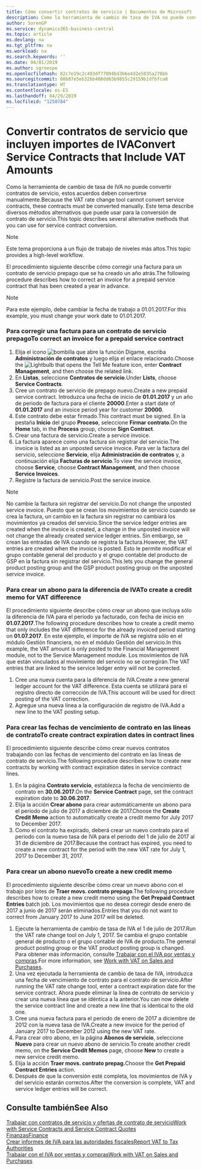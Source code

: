 ```yaml
---
title: Cómo convertir contratos de servicio | Documentos de Microsoft
description: Como la herramienta de cambio de tasa de IVA no puede convertir contratos de servicio, estos acuerdos deben convertirse manualmente. Este tema describe diversos métodos alternativos que puede usar para la conversión de contrato de servicio.
author: SorenGP
ms.service: dynamics365-business-central
ms.topic: article
ms.devlang: na
ms.tgt_pltfrm: na
ms.workload: na
ms.search.keywords: ''
ms.date: 04/01/2019
ms.author: sgroespe
ms.openlocfilehash: 82c7e19c2c493df77094bd3b6e4d2e5835a278bb
ms.sourcegitcommit: 60b87e5eb32bb408dd65b9855c29159b1dfbfca8
ms.translationtype: HT
ms.contentlocale: es-ES
ms.lasthandoff: 04/29/2019
ms.locfileid: "1250784"
---
```

# <a name="convert-service-contracts-that-include-vat-amounts"></a><span data-ttu-id="b24da-104">Convertir contratos de servicio que incluyen importes de IVA</span><span class="sxs-lookup"><span data-stu-id="b24da-104">Convert Service Contracts that Include VAT Amounts</span></span>
<span data-ttu-id="b24da-105">Como la herramienta de cambio de tasa de IVA no puede convertir contratos de servicio, estos acuerdos deben convertirse manualmente.</span><span class="sxs-lookup"><span data-stu-id="b24da-105">Because the VAT rate change tool cannot convert service contracts, these contracts must be converted manually.</span></span> <span data-ttu-id="b24da-106">Este tema describe diversos métodos alternativos que puede usar para la conversión de contrato de servicio.</span><span class="sxs-lookup"><span data-stu-id="b24da-106">This topic describes several alternative methods that you can use for service contract conversion.</span></span>  

> [!NOTE]  
>  <span data-ttu-id="b24da-107">Este tema proporciona a un flujo de trabajo de niveles más altos.</span><span class="sxs-lookup"><span data-stu-id="b24da-107">This topic provides a high-level workflow.</span></span>  

 <span data-ttu-id="b24da-108">El procedimiento siguiente describe cómo corregir una factura para un contrato de servicio prepago que se ha creado un año atrás.</span><span class="sxs-lookup"><span data-stu-id="b24da-108">The following procedure describes how to correct an invoice for a prepaid service contract that has been created a year in advance.</span></span>  

> [!NOTE]  
>  <span data-ttu-id="b24da-109">Para este ejemplo, debe cambiar la fecha de trabajo a 01.01.2017.</span><span class="sxs-lookup"><span data-stu-id="b24da-109">For this example, you must change your work date to 01.01.2017.</span></span>  

### <a name="to-correct-an-invoice-for-a-prepaid-service-contract"></a><span data-ttu-id="b24da-110">Para corregir una factura para un contrato de servicio prepago</span><span class="sxs-lookup"><span data-stu-id="b24da-110">To correct an invoice for a prepaid service contract</span></span>  
1. <span data-ttu-id="b24da-111">Elija el icono ![bombilla que abre la función Dígame](media/ui-search/search_small.png "Dígame que desea hacer"), escriba **Administración de contratos** y luego elija el enlace relacionado.</span><span class="sxs-lookup"><span data-stu-id="b24da-111">Choose the ![Lightbulb that opens the Tell Me feature](media/ui-search/search_small.png "Tell me what you want to do") icon, enter **Contract Management**, and then choose the related link.</span></span>  
2. <span data-ttu-id="b24da-112">En **Listas**, seleccione **Contratos de servicio**.</span><span class="sxs-lookup"><span data-stu-id="b24da-112">Under **Lists**, choose **Service Contracts**.</span></span>  
3. <span data-ttu-id="b24da-113">Cree un contrato de servicio de prepago nuevo.</span><span class="sxs-lookup"><span data-stu-id="b24da-113">Create a new prepaid service contract.</span></span> <span data-ttu-id="b24da-114">Introduzca una fecha de inicio de **01.01.2017** y un año de periodo de factura para el cliente **20000**.</span><span class="sxs-lookup"><span data-stu-id="b24da-114">Enter a start date of **01.01.2017** and an invoice period year for customer **20000**.</span></span>  
4. <span data-ttu-id="b24da-115">Este contrato debe estar firmado.</span><span class="sxs-lookup"><span data-stu-id="b24da-115">This contract must be signed.</span></span> <span data-ttu-id="b24da-116">En la pestaña **Inicio** del grupo **Proceso**, seleccione **Firmar contrato**.</span><span class="sxs-lookup"><span data-stu-id="b24da-116">On the **Home** tab, in the **Process** group, choose **Sign Contract**.</span></span>  
5. <span data-ttu-id="b24da-117">Crear una factura de servicio.</span><span class="sxs-lookup"><span data-stu-id="b24da-117">Create a service invoice.</span></span>
6. <span data-ttu-id="b24da-118">La factura aparece como una factura sin registrar del servicio.</span><span class="sxs-lookup"><span data-stu-id="b24da-118">The invoice is listed as an unposted service invoice.</span></span> <span data-ttu-id="b24da-119">Para ver la factura del servicio, seleccione **Servicio**, elija **Administración de contratos** y, a continuación elija **Facturas de servicio**.</span><span class="sxs-lookup"><span data-stu-id="b24da-119">To view the service invoice, choose **Service**, choose **Contract Management**, and then choose **Service Invoices**.</span></span>  
7. <span data-ttu-id="b24da-120">Registre la factura de servicio.</span><span class="sxs-lookup"><span data-stu-id="b24da-120">Post the service invoice.</span></span>  

> [!NOTE]  
>  <span data-ttu-id="b24da-121">No cambie la factura sin registrar del servicio.</span><span class="sxs-lookup"><span data-stu-id="b24da-121">Do not change the unposted service invoice.</span></span> <span data-ttu-id="b24da-122">Puesto que se crean los movimientos de servicio cuando se crea la factura, un cambio en la factura sin registrar no cambiará los movimientos ya creados del servicio.</span><span class="sxs-lookup"><span data-stu-id="b24da-122">Since the service ledger entries are created when the invoice is created, a change in the unposted invoice will not change the already created service ledger entries.</span></span> <span data-ttu-id="b24da-123">Sin embargo, se crean las entradas de IVA cuando se registra la factura.</span><span class="sxs-lookup"><span data-stu-id="b24da-123">However, the VAT entries are created when the invoice is posted.</span></span> <span data-ttu-id="b24da-124">Esto le permite modificar el grupo contable general del producto y el grupo contable del producto de GSP en la factura sin registrar del servicio.</span><span class="sxs-lookup"><span data-stu-id="b24da-124">This lets you change the general product posting group and the GSP product posting group on the unposted service invoice.</span></span>  

### <a name="to-create-a-credit-memo-for-vat-difference"></a><span data-ttu-id="b24da-125">Para crear un abono para la diferencia de IVA</span><span class="sxs-lookup"><span data-stu-id="b24da-125">To create a credit memo for VAT difference</span></span>  
<span data-ttu-id="b24da-126">El procedimiento siguiente describe cómo crear un abono que incluya sólo la diferencia de IVA para el periodo ya facturado, con fecha de inicio en **01.07.2017**.</span><span class="sxs-lookup"><span data-stu-id="b24da-126">The following procedure describes how to create a credit memo that only includes the VAT difference for the already invoiced period starting on **01.07.2017**.</span></span> <span data-ttu-id="b24da-127">En este ejemplo, el importe de IVA se registra sólo en el módulo Gestión financiera, no en el módulo Gestión del servicio.</span><span class="sxs-lookup"><span data-stu-id="b24da-127">In this example, the VAT amount is only posted to the Financial Management module, not to the Service Management module.</span></span> <span data-ttu-id="b24da-128">Los movimientos de IVA que están vinculados al movimiento del servicio no se corregirán.</span><span class="sxs-lookup"><span data-stu-id="b24da-128">The VAT entries that are linked to the service ledger entry will not be corrected.</span></span>  

1. <span data-ttu-id="b24da-129">Cree una nueva cuenta para la diferencia de IVA.</span><span class="sxs-lookup"><span data-stu-id="b24da-129">Create a new general ledger account for the VAT difference.</span></span> <span data-ttu-id="b24da-130">Esta cuenta se utilizará para el registro directo de corrección de IVA.</span><span class="sxs-lookup"><span data-stu-id="b24da-130">This account will be used for direct posting of the VAT correction.</span></span>  
2. <span data-ttu-id="b24da-131">Agregue una nueva línea a la configuración de registro de IVA.</span><span class="sxs-lookup"><span data-stu-id="b24da-131">Add a new line to the VAT posting setup.</span></span>  

### <a name="to-create-contract-expiration-dates-in-contract-lines"></a><span data-ttu-id="b24da-132">Para crear las fechas de vencimiento de contrato en las líneas de contrato</span><span class="sxs-lookup"><span data-stu-id="b24da-132">To create contract expiration dates in contract lines</span></span>  
<span data-ttu-id="b24da-133">El procedimiento siguiente describe cómo crear nuevos contratos trabajando con las fechas de vencimiento del contrato en las líneas de contrato de servicio.</span><span class="sxs-lookup"><span data-stu-id="b24da-133">The following procedure describes how to create new contracts by working with contract expiration dates in service contract lines.</span></span>  

1. <span data-ttu-id="b24da-134">En la página **Contrato servicio**, establezca la fecha de vencimiento de contrato en **30.06.2017**.</span><span class="sxs-lookup"><span data-stu-id="b24da-134">On the **Service Contract** page, set the contract expiration date to **30.06.2017**.</span></span>  
2. <span data-ttu-id="b24da-135">Elija la acción **Crear abono** para crear automáticamente un abono para el periodo de julio de 2017 a diciembre de 2017.</span><span class="sxs-lookup"><span data-stu-id="b24da-135">Choose the **Create Credit Memo** action to automatically create a credit memo for July 2017 to December 2017.</span></span>  
3. <span data-ttu-id="b24da-136">Como el contrato ha expirado, deberá crear un nuevo contrato para el periodo con la nuevo tasa de IVA para el periodo del 1 de julio de 2017 al 31 de diciembre de 2017.</span><span class="sxs-lookup"><span data-stu-id="b24da-136">Because the contract has expired, you need to create a new contract for the period with the new VAT rate for July 1, 2017 to December 31, 2017.</span></span>  

### <a name="to-create-a-new-credit-memo"></a><span data-ttu-id="b24da-137">Para crear un abono nuevo</span><span class="sxs-lookup"><span data-stu-id="b24da-137">To create a new credit memo</span></span>  
<span data-ttu-id="b24da-138">El procedimiento siguiente describe cómo crear un nuevo abono con el trabajo por lotes de **Traer movs. contrato prepago**.</span><span class="sxs-lookup"><span data-stu-id="b24da-138">The following procedure describes how to create a new credit memo using the **Get Prepaid Contract Entries** batch job.</span></span> <span data-ttu-id="b24da-139">Los movimientos que no desea corregir desde enero de 2017 a junio de 2017 serán eliminados.</span><span class="sxs-lookup"><span data-stu-id="b24da-139">Entries that you do not want to correct from January 2017 to June 2017 will be deleted.</span></span>  

1. <span data-ttu-id="b24da-140">Ejecute la herramienta de cambio de tasa de IVA el 1 de julio de 2017.</span><span class="sxs-lookup"><span data-stu-id="b24da-140">Run the VAT rate change tool on July 1, 2017.</span></span> <span data-ttu-id="b24da-141">Se cambia el grupo contable general de producto o el grupo contable de IVA de producto.</span><span class="sxs-lookup"><span data-stu-id="b24da-141">The general product posting group or the VAT product posting group is changed.</span></span> <span data-ttu-id="b24da-142">Para obtener más información, consulte [Trabajar con el IVA por ventas y compras](finance-work-with-vat.md).</span><span class="sxs-lookup"><span data-stu-id="b24da-142">For more information, see [Work with VAT on Sales and Purchases](finance-work-with-vat.md).</span></span>  
2. <span data-ttu-id="b24da-143">Una vez ejecutada la herramienta de cambio de tasa de IVA, introduzca una fecha de vencimiento de contrato para el contrato de servicio.</span><span class="sxs-lookup"><span data-stu-id="b24da-143">After running the VAT rate change tool, enter a contract expiration date for the service contract.</span></span> <span data-ttu-id="b24da-144">Ahora puede eliminar la línea de contrato de servicio y crear una nueva línea que se idéntica a la anterior.</span><span class="sxs-lookup"><span data-stu-id="b24da-144">You can now delete the service contract line and create a new line that is identical to the old one.</span></span>  
3. <span data-ttu-id="b24da-145">Cree una nueva factura para el periodo de enero de 2017 a diciembre de 2012 con la nueva tasa de IVA.</span><span class="sxs-lookup"><span data-stu-id="b24da-145">Create a new invoice for the period of January 2017 to December 2012 using the new VAT rate.</span></span>  
4. <span data-ttu-id="b24da-146">Para crear otro abono, en la página **Abonos de servicio**, seleccione **Nuevo** para crear un nuevo abono de servicio.</span><span class="sxs-lookup"><span data-stu-id="b24da-146">To create another credit memo, on the **Service Credit Memos** page, choose **New** to create a new service credit memo.</span></span>  
5. <span data-ttu-id="b24da-147">Elija la acción **Traer movs. contrato prepag.**</span><span class="sxs-lookup"><span data-stu-id="b24da-147">Choose the **Get Prepaid Contract Entries** action.</span></span>  
6. <span data-ttu-id="b24da-148">Después de que la conversión esté completa, los movimientos de IVA y del servicio estarán correctos.</span><span class="sxs-lookup"><span data-stu-id="b24da-148">After the conversion is complete, VAT and service ledger entries will be correct.</span></span>  

## <a name="see-also"></a><span data-ttu-id="b24da-149">Consulte también</span><span class="sxs-lookup"><span data-stu-id="b24da-149">See Also</span></span>  
[<span data-ttu-id="b24da-150">Trabajar con contratos de servicio y ofertas de contrato de servicio</span><span class="sxs-lookup"><span data-stu-id="b24da-150">Work with Service Contracts and Service Contract Quotes</span></span>](service-how-to-create-service-contracts-and-service-contract-quotes.md)  
[<span data-ttu-id="b24da-151">Finanzas</span><span class="sxs-lookup"><span data-stu-id="b24da-151">Finance</span></span>](finance.md)  
[<span data-ttu-id="b24da-152">Crear informes de IVA para las autoridades fiscales</span><span class="sxs-lookup"><span data-stu-id="b24da-152">Report VAT to Tax Authorities</span></span>](finance-how-report-vat.md)  
[<span data-ttu-id="b24da-153">Trabajar con el IVA por ventas y compras</span><span class="sxs-lookup"><span data-stu-id="b24da-153">Work with VAT on Sales and Purchases</span></span>](finance-work-with-vat.md)  

